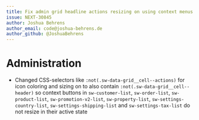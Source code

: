 ```yaml
---
title: Fix admin grid headline actions resizing on using context menus
issue: NEXT-30845
author: Joshua Behrens
author_email: code@joshua-behrens.de
author_github: @JoshuaBehrens
---
```

# Administration
* Changed CSS-selectors like `:not(.sw-data-grid__cell--actions)` for icon coloring and sizing on to also contain `:not(.sw-data-grid__cell--header)` so context buttons in `sw-customer-list`, `sw-order-list`, `sw-product-list`, `sw-promotion-v2-list`, `sw-property-list`, `sw-settings-country-list`, `sw-settings-shipping-list` and `sw-settings-tax-list` do not resize in their active state
